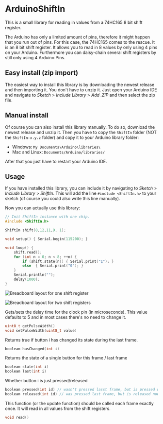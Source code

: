 # ArduinoShiftIn
This is a small library for reading in values from a 74HC165 8 bit shift register.

The Arduino has only a limited amount of pins, therefore it might happen that you run out of pins.
For this case, the 74HC165 comes to the rescue. It is an 8 bit shift register. It allows you to read in 8 values by only using 4 pins on your Arduino. Furthermore you can daisy-chain several shift registers by still only using 4 Arduino Pins.

## Easy install (zip import)
The easiest way to install this library is by downloading the newest release and then importing it.
You don't have to unzip it. Just open your Arduino IDE and navigate to *Sketch* > *Include Library* > *Add .ZIP* and then select the zip file.

## Manual install
Of course you can also install this library manually. To do so, download the newest release and unzip it. Then you have to copy the `ShiftIn` folder (NOT the `ShiftIn-x.y.z` folder) and copy it to your Arduino library folder:
* Windows: `My Documents\Arduino\libraries\`
* Mac and Linux: `Documents/Arduino/libraries/`

After that you just have to restart your Arduino IDE.

## Usage
If you have installed this library, you can include it by navigating to *Sketch* > *Include Library* > *ShiftIn*. This will add the line `#include <ShiftIn.h>` to your sketch (of course you could also write this line manually).

Now you can actually use this library:
``` c++
// Init ShiftIn instance with one chip.
#include <ShiftIn.h>

ShiftIn shift(8,12,11,9, 1);

void setup() { Serial.begin(115200); }

void loop() {
    shift.read();
    for (int n = 0; n < 8; ++n) {
        if (shift.state(n)) { Serial.print("1"); }
        else  { Serial.print("0"); }
    }
    Serial.println("");
    delay(1000);
}
```
![Breadboard layout for one shift register](ShiftIn/examples/SingleShiftRegister/Layout1.png)

![Breadboard layout for two shift registers](ShiftIn/examples/TwoShiftRegisters/Layout2.png)

Gets/sets the delay time for the clock pin (in microseconds). This value defaults to 5 and in most cases there's no need to change it.
``` c++
uint8_t getPulseWidth()
void setPulseWidth(uint8_t value)
```

Returns true if button i has changed its state during the last frame.
``` c++
boolean hasChanged(int i)
```

Returns the state of a single button for this frame / last frame
``` c++
boolean state(int i)
boolean last(int i)
```

Whether button i is just pressed/released
``` c++
boolean pressed(int id) // wasn't pressed lasst frame, but is pressed now
boolean released(int id) // was pressed last frame, but is released now
```

This function (or the update function) should be called each frame exactly once. It will read in all values from the shift registers.
``` c++
void read()
```
